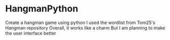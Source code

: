 # HangmanPython
Create a hangman game using python
I used the wordlist from Tom25's Hangman repository
Overall, it works like a charm
But I am planning to make the user interface better
